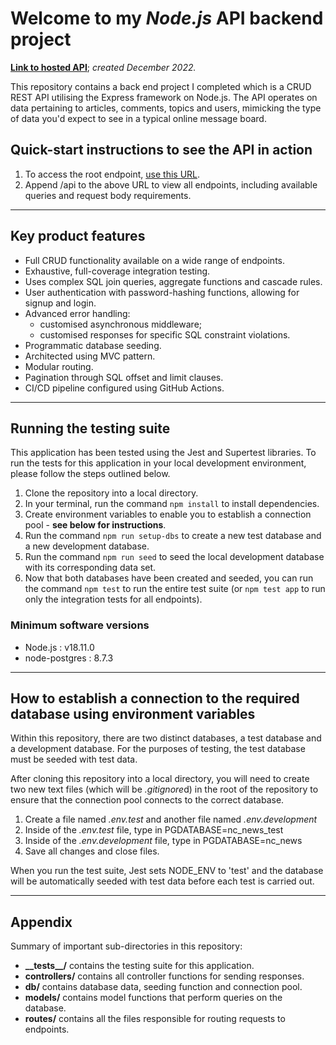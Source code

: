 # Welcome to my **_Node.js_ API** backend project

**[Link to hosted API](https://majids-backend-api-project.onrender.com)**;
_created December 2022._

This repository contains a back end project I completed which is a CRUD REST API utilising the Express framework on Node.js. The API operates on data pertaining to articles, comments, topics and users, mimicking the type of data you'd expect to see in a typical online message board.

## Quick-start instructions to see the API in action

1. To access the root endpoint, [use this URL](https://majids-backend-api-project.onrender.com).
2. Append /api to the above URL to view all endpoints, including available queries and request body requirements.

---

## Key product features
- Full CRUD functionality available on a wide range of endpoints.
- Exhaustive, full-coverage integration testing.
- Uses complex SQL join queries, aggregate functions and cascade rules.
- User authentication with password-hashing functions, allowing for signup and login.
- Advanced error handling:
   - customised asynchronous middleware;
   - customised responses for specific SQL constraint violations.
- Programmatic database seeding.
- Architected using MVC pattern.
- Modular routing.
- Pagination through SQL offset and limit clauses.
- CI/CD pipeline configured using GitHub Actions.

---

## Running the testing suite

This application has been tested using the Jest and Supertest libraries. To run the tests for this application in your local development environment, please follow the steps outlined below.

1. Clone the repository into a local directory.
2. In your terminal, run the command `npm install` to install dependencies.
3. Create environment variables to enable you to establish a connection pool - **see below for instructions**.
4. Run the command `npm run setup-dbs` to create a new test database and a new development database.
5. Run the command `npm run seed` to seed the local development database with its corresponding data set.
6. Now that both databases have been created and seeded, you can run the command `npm test` to run the entire test suite (or `npm test app` to run only the integration tests for all endpoints).

### Minimum software versions

- Node.js : v18.11.0
- node-postgres : 8.7.3

---

## How to establish a connection to the required database using environment variables

Within this repository, there are two distinct databases, a test database and a development database. For the purposes of testing, the test database must be seeded with test data.

After cloning this repository into a local directory, you will need to create two new text files (which will be *.gitignore*d) in the root of the repository to ensure that the connection pool connects to the correct database.

1. Create a file named _.env.test_ and another file named _.env.development_
2. Inside of the _.env.test_ file, type in PGDATABASE=nc_news_test
3. Inside of the _.env.development_ file, type in PGDATABASE=nc_news
4. Save all changes and close files.

When you run the test suite, Jest sets NODE_ENV to 'test' and the database will be automatically seeded with test data before each test is carried out.

---

## Appendix 
Summary of important sub-directories in this repository:

- **\_\_tests\_\_/** contains the testing suite for this application.
- **controllers/** contains all controller functions for sending responses.
- **db/** contains database data, seeding function and connection pool.
- **models/** contains model functions that perform queries on the database.
- **routes/** contains all the files responsible for routing requests to endpoints.
